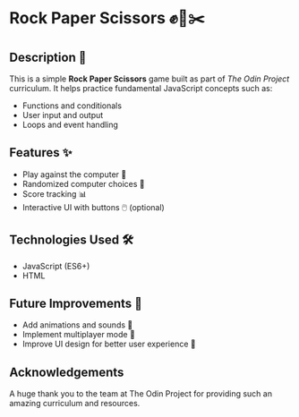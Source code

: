# Rock Paper Scissors ✊📄✂️

## Description 📝
This is a simple **Rock Paper Scissors** game built as part of *The Odin Project* curriculum. It helps practice fundamental JavaScript concepts such as:
- Functions and conditionals
- User input and output
- Loops and event handling

## Features ✨
- Play against the computer 🤖
- Randomized computer choices 🎲
- Score tracking 📊
- Interactive UI with buttons 🖱️ (optional)

## Technologies Used 🛠️
- JavaScript (ES6+)
- HTML

## Future Improvements 🚀
- Add animations and sounds 🎵
- Implement multiplayer mode 👥
- Improve UI design for better user experience 🎨

## Acknowledgements
A huge thank you to the team at The Odin Project for providing such an amazing curriculum and resources.


